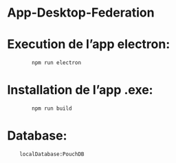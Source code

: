 # App-Desktop-Federation

# Execution de l’app electron: 
            npm run electron
# Installation de l’app .exe: 
            npm run build
# Database:
        localDatabase:PouchDB